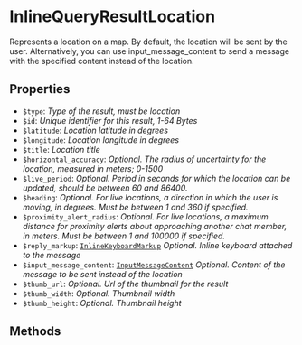 # InlineQueryResultLocation	

Represents a location on a map. By default, the location will be sent by the user. Alternatively, you can use input_message_content to send a message with the specified content instead of the location.	

## Properties	

- `$type`: _Type of the result, must be location_
- `$id`: _Unique identifier for this result, 1-64 Bytes_
- `$latitude`: _Location latitude in degrees_
- `$longitude`: _Location longitude in degrees_
- `$title`: _Location title_
- `$horizontal_accuracy`: _Optional. The radius of uncertainty for the location, measured in meters; 0-1500_
- `$live_period`: _Optional. Period in seconds for which the location can be updated, should be between 60 and 86400._
- `$heading`: _Optional. For live locations, a direction in which the user is moving, in degrees. Must be between 1 and 360 if specified._
- `$proximity_alert_radius`: _Optional. For live locations, a maximum distance for proximity alerts about approaching another chat member, in meters. Must be between 1 and 100000 if specified._
- `$reply_markup`: [`InlineKeyboardMarkup`](InlineKeyboardMarkup.md) _Optional. Inline keyboard attached to the message_
- `$input_message_content`: [`InputMessageContent`](InputMessageContent.md) _Optional. Content of the message to be sent instead of the location_
- `$thumb_url`: _Optional. Url of the thumbnail for the result_
- `$thumb_width`: _Optional. Thumbnail width_
- `$thumb_height`: _Optional. Thumbnail height_

## Methods	
